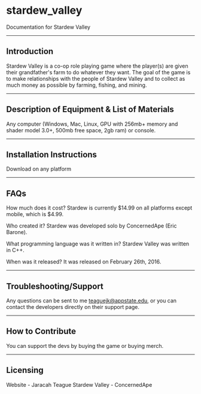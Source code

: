 # stardew_valley
Documentation for Stardew Valley

------------------------------
Introduction
------------------------------
Stardew Valley is a co-op role playing game where the player(s) are given their grandfather's farm to do whatever they want. The goal of the game is to make relationships with the people of Stardew Valley and to collect as much money as possible by farming, fishing, and mining.
 
---------------------------------------------- 
Description of Equipment & List of Materials
----------------------------------------------
Any computer (Windows, Mac, Linux, GPU with 256mb+ memory and shader model 3.0+, 500mb free space, 2gb ram) or console.

------------------------------
Installation Instructions
------------------------------
Download on any platform

------------------------------
FAQs
------------------------------
How much does it cost?
Stardew is currently $14.99 on all platforms except mobile, which is $4.99.

Who created it?
Stardew was developed solo by ConcernedApe (Eric Barone).

What programming language was it written in?
Stardew Valley was written in C++.

When was it released?
It was released on February 26th, 2016.

------------------------------
Troubleshooting/Support
------------------------------
Any questions can be sent to me teaguejk@appstate.edu, or you can contact the developers directly on their support page.

------------------------------
How to Contribute
------------------------------
You can support the devs by buying the game or buying merch.

------------------------------
Licensing
------------------------------
Website - Jaracah Teague
Stardew Valley - ConcernedApe
